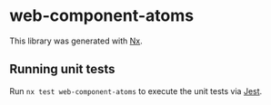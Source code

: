 # web-component-atoms

This library was generated with [Nx](https://nx.dev).

## Running unit tests

Run `nx test web-component-atoms` to execute the unit tests via [Jest](https://jestjs.io).
